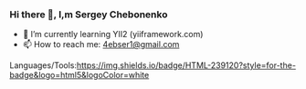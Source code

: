 ### Hi there 👋, I,m Sergey Chebonenko
- 🌱 I’m currently learning YII2 (yiiframework.com)
- 📫 How to reach me: 4ebser1@gmail.com

Languages/Tools:https://img.shields.io/badge/HTML-239120?style=for-the-badge&logo=html5&logoColor=white


